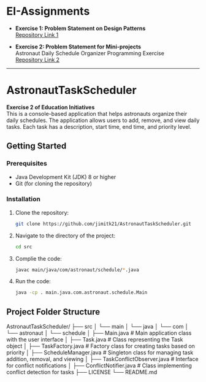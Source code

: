 # EI-Assignments

- **Exercise 1: Problem Statement on Design Patterns**  
  [Repository Link 1](https://github.com/jimitk21/design-pattern-java)

- **Exercise 2: Problem Statement for Mini-projects**  
   Astronaut Daily Schedule Organizer Programming Exercise  
  [Repository Link 2](https://github.com/jimitk21/AstronautTaskScheduler)

---


# AstronautTaskScheduler

**Exercise 2 of Education Initiatives**  
This is a console-based application that helps astronauts organize their daily schedules. The application allows users to add, remove, and view daily tasks. Each task has a description, start time, end time, and priority level.

## Getting Started

### Prerequisites
- Java Development Kit (JDK) 8 or higher
- Git (for cloning the repository)

### Installation

1. Clone the repository:
   ```bash
   git clone https://github.com/jimitk21/AstronautTaskScheduler.git

2. Navigate to the directory of the project:
   ```bash
   cd src
3. Complie the code:
   ```bash
   javac main/java/com/astronaut/schedule/*.java
4. Run the code:
   ```bash
   java -cp . main.java.com.astronaut.schedule.Main
   ```


## Project Folder Structure

AstronautTaskScheduler/
├── src
│   └── main
│       └── java
│           └── com
│               └── astronaut
│                   └── schedule
│                       ├── Main.java                     # Main application class with the user interface
│                       ├── Task.java                     # Class representing the Task object
│                       ├── TaskFactory.java              # Factory class for creating tasks based on priority
│                       ├── ScheduleManager.java          # Singleton class for managing task addition, removal, and viewing
│                       ├── TaskConflictObserver.java     # Interface for conflict notifications
│                       ├── ConflictNotifier.java         # Class implementing conflict detection for tasks
├── LICENSE
└── README.md

   
